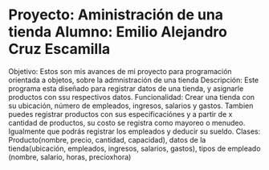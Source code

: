 # Proyecto: Aministración de una tienda     Alumno: Emilio Alejandro Cruz Escamilla 
Objetivo: Estos son mis avances de mi proyecto para programación orientada a objetos, sobre la admnistración de una tienda
Descripción: Este programa esta diseñado para registrar datos de una tienda, y asignarle productos con ssu respectivos datos.
Funcionalidad: Crear una tienda con su ubicación, número de empleados, ingresos, salarios y gastos. Tambien puedes registrar productos con sus especificaciónes y a partir de x cantidad de productos, su costo se registra como mayoreo o menudeo. Igualmente que podrás registrar los empleados y deducir su sueldo.
Clases: Producto(nombre, precio, cantidad, capacidad), datos de la tienda(ubicación, empleados, ingresos, salarios, gastos), tipos de empleado (nombre, salario, horas, precioxhora)
